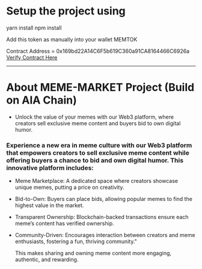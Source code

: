 # Setup the project using 

yarn install 
npm install

Add this token as manually into your wallet MEMTOK

Contract Address = 0x169bd22A14C6F5b619C360a91CA8164466C6926a
[Verify Contract Here](https://testnet.aiascan.com/token/0x169bd22A14C6F5b619C360a91CA8164466C6926a)

------------

# About MEME-MARKET Project (Build on AIA Chain)

- Unlock the value of your memes with our Web3 platform, where creators sell exclusive meme content and buyers bid to own digital humor.

### Experience a new era in meme culture with our Web3 platform that empowers creators to sell exclusive meme content while offering buyers a chance to bid and own digital humor. This innovative platform includes:

- Meme Marketplace: A dedicated space where creators showcase unique memes, putting a price on creativity.
- Bid-to-Own: Buyers can place bids, allowing popular memes to find the highest value in the market.
- Transparent Ownership: Blockchain-backed transactions ensure each meme’s content has verified ownership.
- Community-Driven: Encourages interaction between creators and meme enthusiasts, fostering a fun, thriving community."

   This makes sharing and owning meme content more engaging, authentic, and rewarding.






